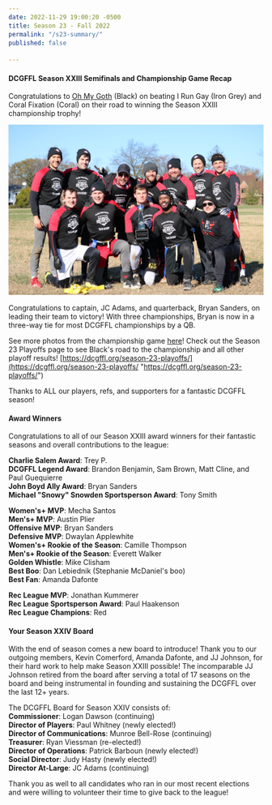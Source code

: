 ```yaml
---
date: 2022-11-29 19:00:20 -0500
title: Season 23 - Fall 2022
permalink: "/s23-summary/"
published: false

---
```

#### DCGFFL Season XXIII Semifinals and Championship Game Recap

Congratulations to [Oh My Goth](https://dcgffl.org/teams/s23-black/ "https://dcgffl.org/teams/s23-black/") (Black) on beating I Run Gay (Iron Grey) and Coral Fixation (Coral) on their road to winning the Season XXIII championship trophy!

![](/img/52516167604_86d791f1e5_k.jpeg)

Congratulations to captain, JC Adams, and quarterback, Bryan Sanders, on leading their team to victory! With three championships, Bryan is now in a three-way tie for most DCGFFL championships by a QB.

See more photos from the championship game [here](https://www.flickr.com/photos/55392288@N03/albums/72177720303891842 "https://www.flickr.com/photos/55392288@N03/albums/72177720303891842")! Check out the Season 23 Playoffs page to see Black's road to the championship and all other playoff results! [https://dcgffl.org/season-23-playoffs/](https://dcgffl.org/season-23-playoffs/ "https://dcgffl.org/season-23-playoffs/")

Thanks to ALL our players, refs, and supporters for a fantastic DCGFFL season!

#### Award Winners

Congratulations to all of our Season XXIII award winners for their fantastic seasons and overall contributions to the league:

**Charlie Salem Award**: Trey P.  
**DCGFFL Legend Award**: Brandon Benjamin, Sam Brown, Matt Cline, and Paul Guequierre  
**John Boyd Ally Award**: Bryan Sanders  
**Michael "Snowy" Snowden Sportsperson Award**: Tony Smith

**Women's+ MVP**: Mecha Santos  
**Men's+ MVP**: Austin Plier  
**Offensive MVP**: Bryan Sanders  
**Defensive MVP**: Dwaylan Applewhite  
**Women's+ Rookie of the Season**: Camille Thompson  
**Men's+ Rookie of the Season**: Everett Walker  
**Golden Whistle**: Mike Clisham  
**Best Boo**: Dan Lebiednik (Stephanie McDaniel's boo)  
**Best Fan**: Amanda Dafonte

**Rec League MVP**: Jonathan Kummerer  
**Rec League Sportsperson Award**: Paul Haakenson  
**Rec League Champions**: Red

#### Your Season XXIV Board

With the end of season comes a new board to introduce! Thank you to our outgoing members, Kevin Comerford, Amanda Dafonte, and JJ Johnson, for their hard work to help make Season XXIII possible! The incomparable JJ Johnson retired from the board after serving a total of 17 seasons on the board and being instrumental in founding and sustaining the DCGFFL over the last 12+ years.

The DCGFFL Board for Season XXIV consists of:  
**Commissioner**: Logan Dawson (continuing)  
**Director of Players**: Paul Whitney (newly elected!)  
**Director of Communications**: Munroe Bell-Rose (continuing)  
**Treasurer**: Ryan Viessman (re-elected!)  
**Director of Operations**: Patrick Barboun (newly elected!)  
**Social Director**: Judy Hasty (newly elected!)  
**Director At-Large**: JC Adams (continuing)

Thank you as well to all candidates who ran in our most recent elections and were willing to volunteer their time to give back to the league!